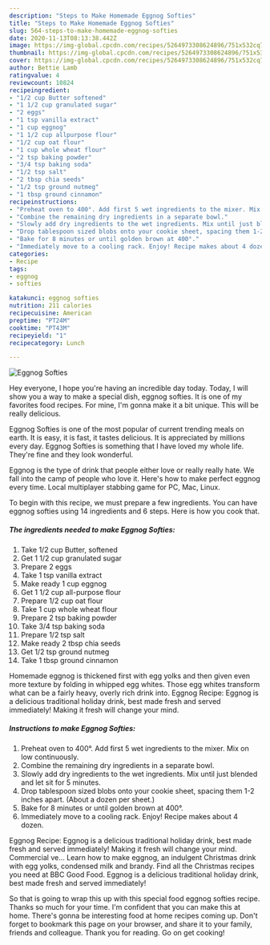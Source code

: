 ```yaml
---
description: "Steps to Make Homemade Eggnog Softies"
title: "Steps to Make Homemade Eggnog Softies"
slug: 564-steps-to-make-homemade-eggnog-softies
date: 2020-11-13T08:13:38.442Z
image: https://img-global.cpcdn.com/recipes/5264973308624896/751x532cq70/eggnog-softies-recipe-main-photo.jpg
thumbnail: https://img-global.cpcdn.com/recipes/5264973308624896/751x532cq70/eggnog-softies-recipe-main-photo.jpg
cover: https://img-global.cpcdn.com/recipes/5264973308624896/751x532cq70/eggnog-softies-recipe-main-photo.jpg
author: Bettie Lamb
ratingvalue: 4
reviewcount: 10824
recipeingredient:
- "1/2 cup Butter softened"
- "1 1/2 cup granulated sugar"
- "2 eggs"
- "1 tsp vanilla extract"
- "1 cup eggnog"
- "1 1/2 cup allpurpose flour"
- "1/2 cup oat flour"
- "1 cup whole wheat flour"
- "2 tsp baking powder"
- "3/4 tsp baking soda"
- "1/2 tsp salt"
- "2 tbsp chia seeds"
- "1/2 tsp ground nutmeg"
- "1 tbsp ground cinnamon"
recipeinstructions:
- "Preheat oven to 400°. Add first 5 wet ingredients to the mixer. Mix on low continuously."
- "Combine the remaining dry ingredients in a separate bowl."
- "Slowly add dry ingredients to the wet ingredients. Mix until just blended and let sit for 5 minutes."
- "Drop tablespoon sized blobs onto your cookie sheet, spacing them 1-2 inches apart. (About a dozen per sheet.)"
- "Bake for 8 minutes or until golden brown at 400°."
- "Immediately move to a cooling rack. Enjoy! Recipe makes about 4 dozen."
categories:
- Recipe
tags:
- eggnog
- softies

katakunci: eggnog softies 
nutrition: 211 calories
recipecuisine: American
preptime: "PT24M"
cooktime: "PT43M"
recipeyield: "1"
recipecategory: Lunch

---
```



![Eggnog Softies](https://img-global.cpcdn.com/recipes/5264973308624896/751x532cq70/eggnog-softies-recipe-main-photo.jpg)

Hey everyone, I hope you're having an incredible day today. Today, I will show you a way to make a special dish, eggnog softies. It is one of my favorites food recipes. For mine, I'm gonna make it a bit unique. This will be really delicious.

Eggnog Softies is one of the most popular of current trending meals on earth. It is easy, it is fast, it tastes delicious. It is appreciated by millions every day. Eggnog Softies is something that I have loved my whole life. They're fine and they look wonderful.

Eggnog is the type of drink that people either love or really really hate. We fall into the camp of people who love it. Here&#39;s how to make perfect eggnog every time. Local multiplayer stabbing game for PC, Mac, Linux.


To begin with this recipe, we must prepare a few ingredients. You can have eggnog softies using 14 ingredients and 6 steps. Here is how you cook that.

<!--inarticleads1-->

##### The ingredients needed to make Eggnog Softies:

1. Take 1/2 cup Butter, softened
1. Get 1 1/2 cup granulated sugar
1. Prepare 2 eggs
1. Take 1 tsp vanilla extract
1. Make ready 1 cup eggnog
1. Get 1 1/2 cup all-purpose flour
1. Prepare 1/2 cup oat flour
1. Take 1 cup whole wheat flour
1. Prepare 2 tsp baking powder
1. Take 3/4 tsp baking soda
1. Prepare 1/2 tsp salt
1. Make ready 2 tbsp chia seeds
1. Get 1/2 tsp ground nutmeg
1. Take 1 tbsp ground cinnamon


Homemade eggnog is thickened first with egg yolks and then given even more texture by folding in whipped egg whites. Those egg whites transform what can be a fairly heavy, overly rich drink into. Eggnog Recipe: Eggnog is a delicious traditional holiday drink, best made fresh and served immediately! Making it fresh will change your mind. 

<!--inarticleads2-->

##### Instructions to make Eggnog Softies:

1. Preheat oven to 400°. Add first 5 wet ingredients to the mixer. Mix on low continuously.
1. Combine the remaining dry ingredients in a separate bowl.
1. Slowly add dry ingredients to the wet ingredients. Mix until just blended and let sit for 5 minutes.
1. Drop tablespoon sized blobs onto your cookie sheet, spacing them 1-2 inches apart. (About a dozen per sheet.)
1. Bake for 8 minutes or until golden brown at 400°.
1. Immediately move to a cooling rack. Enjoy! Recipe makes about 4 dozen.


Eggnog Recipe: Eggnog is a delicious traditional holiday drink, best made fresh and served immediately! Making it fresh will change your mind. Commercial ve… Learn how to make eggnog, an indulgent Christmas drink with egg yolks, condensed milk and brandy. Find all the Christmas recipes you need at BBC Good Food. Eggnog is a delicious traditional holiday drink, best made fresh and served immediately! 

So that is going to wrap this up with this special food eggnog softies recipe. Thanks so much for your time. I'm confident that you can make this at home. There's gonna be interesting food at home recipes coming up. Don't forget to bookmark this page on your browser, and share it to your family, friends and colleague. Thank you for reading. Go on get cooking!
